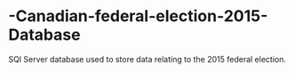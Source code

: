 # -Canadian-federal-election-2015-Database
SQl Server database used to store data relating to the 2015 federal election.
